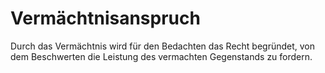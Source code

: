 # Vermächtnisanspruch

Durch das Vermächtnis wird für den Bedachten das Recht begründet, von dem Beschwerten die Leistung des vermachten Gegenstands zu fordern. 


